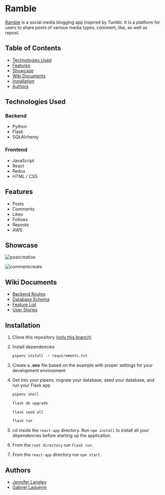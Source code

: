 # Ramble

[Ramble](https://ramble-iqta.onrender.com/) is a social media blogging app inspired by Tumblr. It is a platform for users to share posts of various media types, comment, like, as well as repost.

## Table of Contents
- [Technologies Used](#technologies-used)
- [Features](#features)
- [Showcase](#showcase)
- [Wiki Documents](#wiki-documents)
- [Installation](#installation)
- [Authors](#authors)

## Technologies Used
### Backend
- Python
- Flask
- SQLAlchemy

### Frontend
- JavaScript
- React
- Redux
- HTML / CSS


## Features
- Posts
- Comments
- Likes
- Follows
- Reposts
- AWS

## Showcase


![postcreation](https://github.com/jennlangley/tumblr-clone/assets/106412948/ed610b7e-5b10-45bc-aacb-fe0caed3ee30)

![commentcreate](https://github.com/jennlangley/tumblr-clone/assets/106412948/f21f8a0c-7865-4619-9b77-ed8016352f3f)



## Wiki Documents
- [Backend Routes](https://github.com/jennlangley/tumblr-clone/wiki/Backend-Routes)
- [Database Schema](https://github.com/jennlangley/tumblr-clone/wiki/Database-Schema)
- [Feature List](https://github.com/jennlangley/tumblr-clone/wiki/Feature-List)
- [User Stories](https://github.com/jennlangley/tumblr-clone/wiki/User-Stories)

## Installation

1. Clone this repository [(only this branch)](https://github.com/jennlangley/tumblr-clone)
2. Install dependencies
      ```bash
      pipenv install -r requirements.txt
      ```
      
3. Create a **.env** file based on the example with proper settings for your
   development environment

4. Get into your pipenv, migrate your database, seed your database, and run your Flask app

   ```bash
   pipenv shell
   ```

   ```bash
   flask db upgrade
   ```

   ```bash
   flask seed all
   ```

   ```bash
   flask run
   ```
5. cd inside the `react-app` directory. Run `npm install` to install all your dependencies before starting up the application.
   
7. From the `root directory` run `flask run`.
   
9. From the `react-app` directory run `npm start`.

## Authors
- [Jennifer Langley](https://github.com/jennlangley)
- [Gabriel Laguerre](https://github.com/gabriellaguerre)

